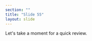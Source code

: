 ```yaml
---
section: ""
title: "Slide 55"
layout: slide
---
```


Let's take a moment for a quick review.


